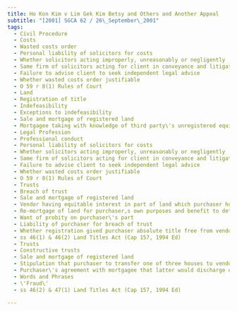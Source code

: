 ```yaml
---
title: Ho Kon Kim v Lim Gek Kim Betsy and Others and Another Appeal 
subtitle: "[2001] SGCA 62 / 26\_September\_2001"
tags:
  - Civil Procedure
  - Costs
  - Wasted costs order
  - Personal liability of solicitors for costs
  - Whether solicitors acting improperly, unreasonably or negligently
  - Same firm of solicitors acting for client in conveyance and litigation arising out of conveyance
  - Failure to advise client to seek independent legal advice
  - Whether wasted costs order justifiable
  - O 59 r 8(1) Rules of Court
  - Land
  - Registration of title
  - Indefeasibility
  - Exceptions to indefeasibility
  - Sale and mortgage of registered land
  - Mortgagee taking with knowledge of third party\'s unregistered equitable interest
  - Legal Profession
  - Professional conduct
  - Personal liability of solicitors for costs
  - Whether solicitors acting improperly, unreasonably or negligently
  - Same firm of solicitors acting for client in conveyance and litigation arising out of conveyance
  - Failure to advise client to seek independent legal advice
  - Whether wasted costs order justifiable
  - O 59 r 8(1) Rules of Court
  - Trusts
  - Breach of trust
  - Sale and mortgage of registered land
  - Vendor having equitable interest in part of land which purchaser holds in trust for her
  - Re-mortgage of land for purchaser,s own purposes and benefit to detriment of vendor
  - Want of probity on purchaser\'s part
  - Liability of purchaser for breach of trust
  - Whether registration gived purchaser absolute title free from vendor\'s unregistered interest
  - ss 46(1) & 46(2) Land Titles Act (Cap 157, 1994 Ed)
  - Trusts
  - Constructive trusts
  - Sale and mortgage of registered land
  - Stipulation that purchaser to transfer one of three houses to vendor
  - Purchaser\'s agreement with mortgagee that latter would discharge one of three units free of payment to vendor upon allotment of private lot
  - Words and Phrases
  - \'Fraud\'
  - ss 46(2) & 47(1) Land Titles Act (Cap 157, 1994 Ed)

---
```


